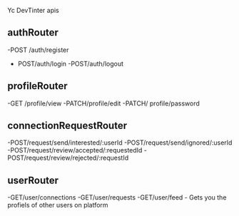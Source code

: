 Yc DevTinter apis

## authRouter
-POST /auth/register
- POST/auth/login
-POST/auth/logout

## profileRouter
-GET /profile/view
-PATCH/profile/edit
-PATCH/ profile/password

## connectionRequestRouter
-POST/request/send/interested/:userId
-POST/request/send/ignored/:userId
-POST/request/review/accepted/:requestedId
-POST/request/review/rejected/:requestId

## userRouter
-GET/user/connections
-GET/user/requests
-GET/user/feed - Gets you the profiels of other users on platform
